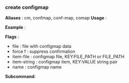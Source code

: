 
### create configmap

**Aliases**   :
  cm, confmap, conf-map, comap
**Usage**     :
 
**Example**   :
  
**Flags**     :
  + file  : file with configmap data
  + force f : suppress confirmation
  + item-file  : configmap file, KEY:FILE_PATH or FILE_PATH
  + item-string  : configmap item, KEY:VALUE string pair
  + name  : configmap name
  
**Subcommand**:
  
